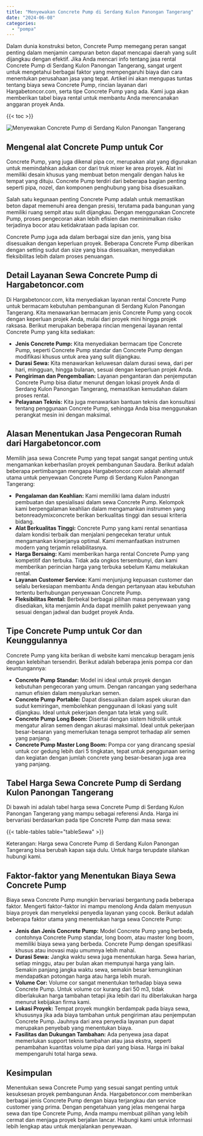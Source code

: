 ```yaml
---
title: "Menyewakan Concrete Pump di Serdang Kulon Panongan Tangerang"
date: "2024-06-08"
categories: 
  - "pompa"
---
```




Dalam dunia konstruksi beton, Concrete Pump memegang peran sangat penting dalam menjamin campuran beton dapat mencapai daerah yang sulit dijangkau dengan efektif. Jika Anda mencari info tentang jasa rental Concrete Pump di Serdang Kulon Panongan Tangerang, sangat urgent untuk mengetahui berbagai faktor yang mempengaruhi biaya dan cara menentukan perusahaan jasa yang tepat. Artikel ini akan mengupas tuntas tentang biaya sewa Concrete Pump, rincian layanan dari Hargabetoncor.com, serta tipe Concrete Pump yang ada. Kami juga akan memberikan tabel biaya rental untuk membantu Anda merencanakan anggaran proyek Anda.

{{< toc >}}

![Menyewakan Concrete Pump di Serdang Kulon Panongan Tangerang](https://hargareadymixid.github.io/pompa/concrete-pump%20(21).png)

## Mengenal alat Concrete Pump untuk Cor

Concrete Pump, yang juga dikenal pipa cor, merupakan alat yang digunakan untuk memindahkan adukan cor dari truk mixer ke area proyek. Alat ini memiliki desain khusus yang membuat beton mengalir dengan halus ke tempat yang dituju. Concrete Pump terdiri dari beberapa bagian penting seperti pipa, nozel, dan komponen penghubung yang bisa disesuaikan.

Salah satu kegunaan penting Concrete Pump adalah untuk memastikan beton dapat memenuhi area dengan presisi, terutama pada bangunan yang memiliki ruang sempit atau sulit dijangkau. Dengan menggunakan Concrete Pump, proses pengecoran akan lebih efisien dan meminimalkan risiko terjadinya bocor atau ketidakrataan pada lapisan cor.

Concrete Pump juga ada dalam berbagai size dan jenis, yang bisa disesuaikan dengan keperluan proyek. Beberapa Concrete Pump diberikan dengan setting sudut dan size yang bisa disesuaikan, menyediakan fleksibilitas lebih dalam proses penuangan.

## Detail Layanan Sewa Concrete Pump di Hargabetoncor.com

Di Hargabetoncor.com, kita menyediakan layanan rental Concrete Pump untuk bermacam kebutuhan pembangunan di Serdang Kulon Panongan Tangerang. Kita menawarkan bermacam jenis Concrete Pump yang cocok dengan keperluan projek Anda, mulai dari proyek mini hingga projek raksasa. Berikut merupakan beberapa rincian mengenai layanan rental Concrete Pump yang kita sediakan:

- **Jenis Concrete Pump:** Kita menyediakan bermacam tipe Concrete Pump, seperti Concrete Pump standar dan Concrete Pump dengan modifikasi khusus untuk area yang sulit dijangkau.
- **Durasi Sewa:** Kita menawarkan keluwesan dalam durasi sewa, dari per hari, mingguan, hingga bulanan, sesuai dengan keperluan projek Anda.
- **Pengiriman dan Pengembalian:** Layanan pengantaran dan penjemputan Concrete Pump bisa diatur menurut dengan lokasi proyek Anda di Serdang Kulon Panongan Tangerang, memastikan kemudahan dalam proses rental.
- **Pelayanan Teknis:** Kita juga menawarkan bantuan teknis dan konsultasi tentang penggunaan Concrete Pump, sehingga Anda bisa menggunakan perangkat mesin ini dengan maksimal.

## Alasan Menentukan Jasa Pengecoran Rumah dari Hargabetoncor.com

Memilih jasa sewa Concrete Pump yang tepat sangat sangat penting untuk mengamankan keberhasilan proyek pembangunan Saudara. Berikut adalah beberapa pertimbangan mengapa Hargabetoncor.com adalah alternatif utama untuk penyewaan Concrete Pump di Serdang Kulon Panongan Tangerang:

- **Pengalaman dan Keahlian:** Kami memiliki lama dalam industri pembuatan dan spesialisasi dalam sewa Concrete Pump. Kelompok kami berpengalaman keahlian dalam mengamankan instrumen yang betonreadymixconcrete berikan berkualitas tinggi dan sesuai kriteria bidang.
- **Alat Berkualitas Tinggi:** Concrete Pump yang kami rental senantiasa dalam kondisi terbaik dan menjalani pengecekan teratur untuk mengamankan kinerjanya optimal. Kami memanfaatkan instrumen modern yang terjamin reliabilitasnya.
- **Harga Bersaing:** Kami memberikan harga rental Concrete Pump yang kompetitif dan terbuka. Tidak ada ongkos tersembunyi, dan kami memberikan perincian harga yang terbuka sebelum Kamu melakukan rental.
- **Layanan Customer Service:** Kami menjunjung kepuasan customer dan selalu berkesiapan membantu Anda dengan pertanyaan atau kebutuhan tertentu berhubungan penyewaan Concrete Pump.
- **Fleksibilitas Rental:** Berbekal berbagai pilihan masa penyewaan yang disediakan, kita menjamin Anda dapat memilih paket penyewaan yang sesuai dengan jadwal dan budget proyek Anda.

## Tipe Concrete Pump untuk Cor dan Keunggulannya

Concrete Pump yang kita berikan di website kami mencakup beragam jenis dengan kelebihan tersendiri. Berikut adalah beberapa jenis pompa cor dan keuntungannya:

- **Concrete Pump Standar:** Model ini ideal untuk proyek dengan kebutuhan pengecoran yang umum. Dengan rancangan yang sederhana namun efisien dalam menyalurkan semen.
- **Concrete Pump Portable:** Dapat disesuaikan dalam aspek ukuran dan sudut kemiringan, membolehkan penggunaan di lokasi yang sulit dijangkau. Ideal untuk pekerjaan dengan tata letak yang sulit.
- **Concrete Pump Long Boom:** Disertai dengan sistem hidrolik untuk mengatur aliran semen dengan akurasi maksimal. Ideal untuk pekerjaan besar-besaran yang memerlukan tenaga semprot terhadap alir semen yang panjang.
- **Concrete Pump Master Long Boom:** Pompa cor yang dirancang spesial untuk cor gedung lebih dari 5 tingkatan, tepat untuk penggunaan sering dan kegiatan dengan jumlah concrete yang besar-besaran juga area yang panjang.

## Tabel Harga Sewa Concrete Pump di Serdang Kulon Panongan Tangerang

Di bawah ini adalah tabel harga sewa Concrete Pump di Serdang Kulon Panongan Tangerang yang mampu sebagai referensi Anda. Harga ini bervariasi berdasarkan pada tipe Concrete Pump dan masa sewa:

{{< table-tables table="tableSewa" >}}

Keterangan: Harga sewa Concrete Pump di Serdang Kulon Panongan Tangerang bisa berubah kapan saja dulu. Untuk harga terupdate silahkan hubungi kami.

## Faktor-faktor yang Menentukan Biaya Sewa Concrete Pump

Biaya sewa Concrete Pump mungkin bervariasi bergantung pada beberapa faktor. Mengerti faktor-faktor ini mampu menolong Anda dalam menyusun biaya proyek dan menyeleksi penyedia layanan yang cocok. Berikut adalah beberapa faktor utama yang menentukan harga sewa Concrete Pump:

- **Jenis dan Jenis Concrete Pump:** Model Concrete Pump yang berbeda, contohnya Concrete Pump standar, long boom, atau master long boom, memiliki biaya sewa yang berbeda. Concrete Pump dengan spesifikasi khusus atau inovasi maju umumnya lebih mahal.
- **Durasi Sewa:** Jangka waktu sewa juga menentukan harga. Sewa harian, setiap minggu, atau per bulan akan mempunyai harga yang lain. Semakin panjang jangka waktu sewa, semakin besar kemungkinan mendapatkan potongan harga atau harga lebih murah.
- **Volume Cor:** Volume cor sangat menentukan terhadap biaya sewa Concrete Pump. Untuk volume cor kurang dari 50 m3, tidak diberlakukan harga tambahan tetapi jika lebih dari itu diberlakukan harga menurut kebijakan firma kami.
- **Lokasi Proyek:** Tempat proyek mungkin berdampak pada biaya sewa, khususnya jika ada biaya tambahan untuk pengiriman atau penjemputan Concrete Pump. Jauhnya dari area penyedia layanan pun dapat merupakan penyebab yang menentukan biaya.
- **Fasilitas dan Dukungan Tambahan:** Ada penyewa jasa dapat memerlukan support teknis tambahan atau jasa ekstra, seperti penambahan kuantitas volume pipa dari yang biasa. Harga ini bakal mempengaruhi total harga sewa.

## Kesimpulan

Menentukan sewa Concrete Pump yang sesuai sangat penting untuk kesuksesan proyek pembangunan Anda. Hargabetoncor.com memberikan berbagai jenis Concrete Pump dengan biaya terjangkau dan service customer yang prima. Dengan pengetahuan yang jelas mengenai harga sewa dan tipe Concrete Pump, Anda mampu membuat pilihan yang lebih cermat dan menjaga proyek berjalan lancar. Hubungi kami untuk informasi lebih lengkap atau untuk menjalankan penyewaan.
